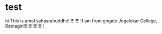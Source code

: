 # test
hi
This is amol sahasrabuddhe!!!!!!!!!!
I am from gogate Jogalekar College, Ratnagiri!!!!!!!!!!!!!!!!
